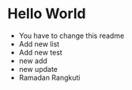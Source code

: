 # Hello World

- You have to change this readme
- Add new list
- Add new test
- new add
- new update
- Ramadan Rangkuti
